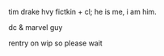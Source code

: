 <p>tim drake hvy fictkin + cl; he is me, i am him.</p>
dc & marvel guy

<p>rentry on wip so please wait</p>

